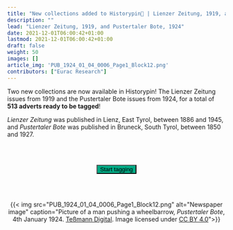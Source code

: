 ```yaml
---
title: "New collections added to Historypin📍 | Lienzer Zeitung, 1919, and Pustertaler Bote, 1924"
description: ""
lead: "Lienzer Zeitung, 1919, and Pustertaler Bote, 1924"
date: 2021-12-01T06:00:42+01:00
lastmod: 2021-12-01T06:00:42+01:00
draft: false
weight: 50
images: []
article_img: 'PUB_1924_01_04_0006_Page1_Block12.png'
contributors: ["Eurac Research"]
---
```


Two new collections are now available in Historypin! The Lienzer Zeitung issues from 1919 and the Pustertaler Bote issues from 1924, for a total of <strong>513 adverts ready to be tagged</strong>!

<em>Lienzer Zeitung</em> was published in Lienz, East Tyrol, between 1886 and 1945, and <em>Pustertaler Bote</em> was published in Bruneck, South Tyrol, between 1850 and 1927.


<br /><br />


<p style="text-align: center"><a href="https://www.historypin.org/en/zeit-shift" target="_blank"><button type="button" class="btn btn-success" style="background-color: #00A984;">Start tagging</button></a></p>


<br /><br />

<center>
  {{< img src="PUB_1924_01_04_0006_Page1_Block12.png" alt="Newspaper image" caption="Picture of a man pushing a wheelbarrow, <em>Pustertaler Bote</em>, 4th January 1924. <a href='https://digital.tessmann.it/tessmannDigital/Zeitungsarchiv/Seite/Zeitung/8/1/04.01.1924/79652/6' target='_blank'>Teßmann Digital</a>. Image licensed under <a href='http://creativecommons.org/licenses/by/4.0/' target='_blank'>CC BY 4.0</a>">}}
</center>
